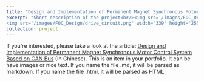 ```yaml
---
title: "Design and Implementation of Permanent Magnet Synchronous Motor Control System Based on CAN Bus"
excerpt: "Short description of the project<br/><img src='/images/FOC_Design/control_circuit.png' width='153' height='255'>
<img src='/images/FOC_Design/drive_circuit.png' width='339' height='255'>"
collection: project
---
```


If you're interested, please take a look at the article: [Design and Implementation of Permanent Magnet Synchronous Motor Control System Based on CAN Bus](../files/Design_and_Implementation_of_Permanent_Magnet_Synchronous_Motor_Control_System_Based_on_CAN_Bus_from_Wenhao_Liu.pdf) (In Chinese).
This is an item in your portfolio. It can be have images or nice text. If you name the file .md, it will be parsed as markdown. If you name the file .html, it will be parsed as HTML. 

